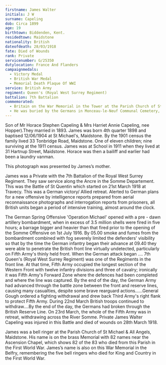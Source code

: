 ```yaml
---
firstname: James Walter
initials: J W
surname: Capeling
dob: Circa 1899
age: 19
birthtown: Biddenden, Kent. 
residedtown: Maidstone
nationality: British
dateofdeath: 28/03/1918
fate: Died of Wounds
rank: Private
servicenumber: G/25350
dutylocation: France And Flanders
campaignmedals:
  - Victory Medal 
  - British War Medal 
  - Memorial Death Plaque Of WWI
service: British Army
regiment: Queen's (Royal West Surrey Regiment)
battalion: 7th Battalion 
commemorated:
  - Britain on the War Memorial in the Tower at the Parish Church of St Michael & All Angels, Maidstone
  - He was buried by the Germans in Monceau-le-Neuf Communal Cemetery, German Extension, but his grave was lost, so he is commemorated with a special gravestone at Ribemont Communal Cemetery Extension, Aisne, France
---
```


Son of Mr Horace Stephen Capeling & Mrs Harriet Annie Capeling, nee Hopper).They married in 1893. James was born 4th quarter 1898 and baptised 12/06/1904 at St Michael's, Maidstone. By the 1901 census the family lived 33 Tonbridge Road, Maidstone. One of eleven children; nine surviving at the 1911 census. James was at School in 1911 when they lived at 31 Hartnup Street, Maidstone.  Horace was then a bailiff and earlier had been a laundry vanman.

This photograph was presented by James’s mother. 

James was a Private with the 7th Battalion of the Royal West Surrey Regiment. They saw service along the Ancre in the Somme Departement. This was the Battle of St Quentin which started on 21st March 1918 at Travecy. This was a German victory/ Allied retreat. Alerted to German plans for a new offensive by intelligence reports prepared from aerial reconnaissance photographs and interrogation reports from prisoners, all British units began a period of intensive training, almost around the clock.

The German Spring Offensive 'Operation Michael' opened with a pre - dawn artillery bombardment, when in excess of 3.5 million shells were fired in five hours; a barrage bigger and heavier than that fired prior to the opening of the Somme Offensive on 1st July 1916. By 05.00 smoke and fumes from the bombardment combined with fog severely limited the defenders' visibility so that by the time the German infantry began their advance at 09.40 they were able to penetrate the British front line virtually undetected, particularly on Fifth Army's thinly held front. When the German attack began …. 7th Queen's (Royal West Surrey Regiment) was one of the Regiments in the front line. At that time, Fifth Army occupied the longest section of the Western Front with twelve infantry divisions and three of cavalry; ironically it was Fifth Army's Forward Zone where the defences had been completed and where the line was captured. By the end of the day, the German Army had advanced through the battle zone between the front and reserve lines, causing many casualties, despite some brave rearguard actions……General Gough ordered a fighting withdrawal and drew back Third Army's right flank to protect Fifth Army. During 22nd March British troops continued to withdraw….By the end of the day, the Germans had broken through the British Reserve Line. On 23rd March, the whole of the Fifth Army was in retreat, withdrawing across the River Somme. Private James Walter Capeling was injured in this Battle and died of wounds on 28th March 1918. 

James was a bell ringer at the Parish Church of St Michael & All Angels, Maidstone. His name is on the brass Memorial with 82 names near the Ascension Chapel, which shows 82 of the 83 who died from this Parish in the First World War. James’s name is also on this War Memorial in the Belfry, remembering the five bell ringers who died for King and Country in the First World War.


